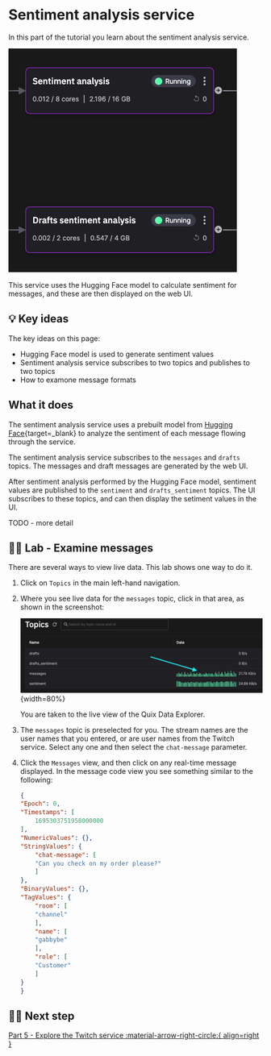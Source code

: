 # Sentiment analysis service

In this part of the tutorial you learn about the sentiment analysis service. 

![Sentiment analysis](./images/sentiment-analysis-pipeline-segment.png)

This service uses the Hugging Face model to calculate sentiment for messages, and these are then displayed on the web UI.

## 💡 Key ideas

The key ideas on this page:

* Hugging Face model is used to generate sentiment values
* Sentiment analysis service subscribes to two topics and publishes to two topics
* How to examone message formats

## What it does

The sentiment analysis service uses a prebuilt model from [Hugging Face](https://huggingface.co/){target=_blank} to analyze the sentiment of each message flowing through the service.

The sentiment analysis service subscribes to the `messages` and `drafts` topics. The messages and draft messages are generated by the web UI. 

After sentiment analysis performed by the Hugging Face model, sentiment values are published to the `sentiment` and `drafts_sentiment` topics. The UI subscribes to these topics, and can then display the setiment values in the UI.

TODO - more detail

## 👩‍🔬 Lab - Examine messages 

There are several ways to view live data. This lab shows one way to do it. 

1. Click on `Topics` in the main left-hand navigation.

2. Where you see live data for the `messages` topic, click in that area, as shown in the screenshot:

    ![View live data](./images/topics-view-live-data.png){width=80%}

    You are taken to the live view of the Quix Data Explorer.

3. The `messages` topic is preselected for you. The stream names are the user names that you entered, or are user names from the Twitch service. Select any one and then select the `chat-message` parameter.

4. Click the `Messages` view, and then click on any real-time message displayed. In the message code view you see something similar to the following:

    ``` json
    {
    "Epoch": 0,
    "Timestamps": [
        1695303751958000000
    ],
    "NumericValues": {},
    "StringValues": {
        "chat-message": [
        "Can you check on my order please?"
        ]
    },
    "BinaryValues": {},
    "TagValues": {
        "room": [
        "channel"
        ],
        "name": [
        "gabbybe"
        ],
        "role": [
        "Customer"
        ]
    }
    }
    ```

## 🏃‍♀️ Next step

[Part 5 - Explore the Twitch service :material-arrow-right-circle:{ align=right }](twitch-service.md)